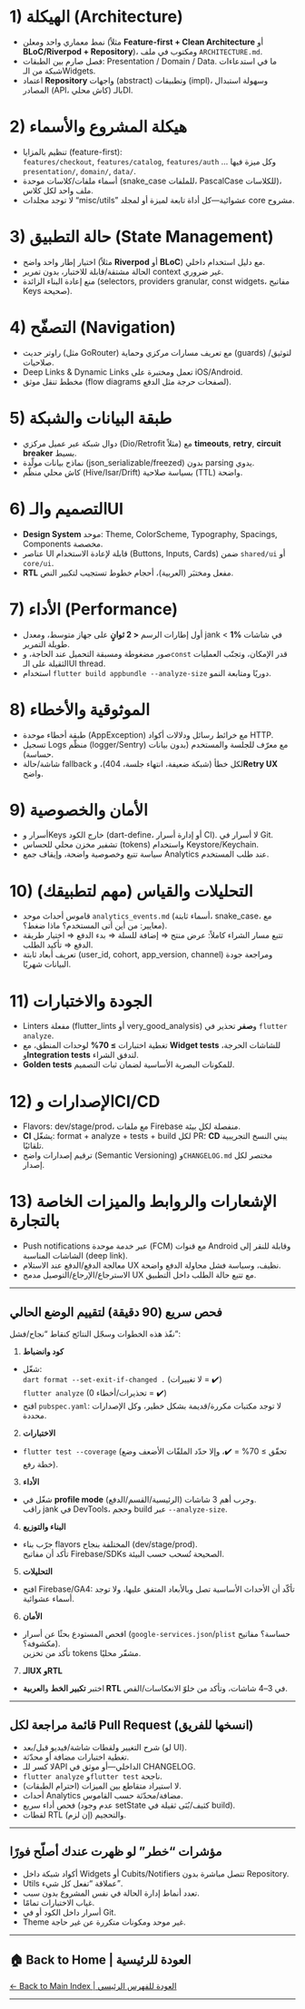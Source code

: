 # **1\) الهيكلة (Architecture)**

*  نمط معماري واحد ومعلن (مثلاً **Feature-first \+ Clean Architecture** أو **BLoC/Riverpod \+ Repository**)، ومكتوب في ملف `ARCHITECTURE.md`.  
*  فصل صارم بين الطبقات: Presentation / Domain / Data. ما في استدعاءات شبكة من الـWidgets.  
*  اعتماد **Repository** واجهات (abstract) وتطبيقات (impl)، وسهولة استبدال المصادر (API، كاش محلي) بالـDI.

# **2\) هيكلة المشروع والأسماء**

*  تنظيم بالمزايا (feature-first):  
  `features/checkout`, `features/catalog`, `features/auth` … وكل ميزة فيها `presentation/`, `domain/`, `data/`.  
*  أسماء ملفات/كلاسات موحدة (snake\_case للملفات، PascalCase للكلاسات)، ملف واحد لكل كلاس.  
*  لا توجد مجلدات “misc/utils” عشوائية—كل أداة تابعة لميزة أو لمجلد core مشروح.

# **3\) حالة التطبيق (State Management)**

*  اختيار إطار واحد واضح (مثلاً **Riverpod** أو **BLoC**) مع دليل استخدام داخلي.  
*  الحالة مشتقة/قابلة للاختبار، بدون تمرير context غير ضروري.  
*  منع إعادة البناء الزائدة (selectors, providers granular, const widgets، مفاتيح Keys صحيحة).

# **4\) التصفّح (Navigation)**

*  راوتر حديث (مثل GoRouter) مع تعريف مسارات مركزي وحماية (guards) لتوثيق/صلاحيات.  
*  Deep Links & Dynamic Links تعمل ومختبرة على iOS/Android.  
*  مخطط تنقل موثق (flow diagrams لصفحات حرجة مثل الدفع).

# **5\) طبقة البيانات والشبكة**

*  دوال شبكة عبر عميل مركزي (Dio/Retrofit مثلاً) مع **timeouts**, **retry**, **circuit breaker** بسيط.  
*  نماذج بيانات مولّدة (json\_serializable/freezed) بدون parsing يدوي.  
*  كاش محلي منظّم (Hive/Isar/Drift) بسياسة صلاحية (TTL) واضحة.

# **6\) التصميم والـUI**

*  **Design System** موحد: Theme, ColorScheme, Typography, Spacings, Components مخصصة.  
*  عناصر UI قابلة لإعادة الاستخدام (Buttons, Inputs, Cards) ضمن `shared/ui` أو `core/ui`.  
*  **RTL** مفعل ومختبَر (العربية)، أحجام خطوط تستجيب لتكبير النص.

# **7\) الأداء (Performance)**

*  أول إطارات الرسم **\< 2 ثوانٍ** على جهاز متوسط، ومعدل jank \< **1%** في شاشات طويلة التمرير.  
*  صور مضغوطة ومسبقة التحميل عند الحاجة، و`const` قدر الإمكان، وتجنّب العمليات الثقيلة على الـUI thread.  
*  استخدام `flutter build appbundle --analyze-size` دوريًا ومتابعة النمو.

# **8\) الموثوقية والأخطاء**

*  طبقة أخطاء موحدة (AppException) مع خرائط رسائل ودلالات أكواد HTTP.  
*  تسجيل Logs منظّم (logger/Sentry) مع معرّف للجلسة والمستخدم (بدون بيانات حساسة).  
*  شاشة/حالة fallback لكل خطأ (شبكة ضعيفة، انتهاء جلسة، 404)، و**Retry UX** واضح.

# **9\) الأمان والخصوصية**

*  أسرار وKeys خارج الكود (dart-define، أو إدارة أسرار CI). لا أسرار في Git.  
*  تشفير مخزن محلي للحساس (tokens) واستخدام Keystore/Keychain.  
*  سياسة تتبع وخصوصية واضحة، وإيقاف جمع Analytics عند طلب المستخدم.

# **10\) التحليلات والقياس (مهم لتطبيقك)**

*  قاموس أحداث موحد `analytics_events.md` (أسماء ثابتة، snake\_case، مع معايير: من أين أتى المستخدم؟ ماذا ضغط؟).  
*  تتبع مسار الشراء كاملاً: عرض منتج ⇒ إضافة للسلة ⇒ بدء الدفع ⇒ اختيار طريقة الدفع ⇒ تأكيد الطلب.  
*  تعريف أبعاد ثابتة (user\_id, cohort, app\_version, channel) ومراجعة جودة البيانات شهريًا.

# **11\) الجودة والاختبارات**

*  Linters مفعلة (flutter\_lints أو very\_good\_analysis) و**صفر** تحذير في `flutter analyze`.  
*  تغطية اختبارات **≥ 70%** لوحدات المنطق، مع **Widget tests** للشاشات الحرجة، و**Integration tests** لتدفق الشراء.  
*  **Golden tests** للمكونات البصرية الأساسية لضمان ثبات التصميم.

# **12\) الإصدارات وCI/CD**

*  Flavors: dev/stage/prod، مع ملفات Firebase منفصلة لكل بيئة.  
*  **CI** يشغّل: format \+ analyze \+ tests \+ build لكل PR؛ **CD** يبني النسخ التجريبية تلقائيًا.  
*  ترقيم إصدارات واضح (Semantic Versioning) و`CHANGELOG.md` مختصر لكل إصدار.

# **13\) الإشعارات والروابط والميزات الخاصة بالتجارة**

*  Push notifications عبر خدمة موحدة (FCM) مع قنوات Android وقابلة للنقر إلى الشاشات المناسبة (deep link).  
*  معالجة الدفع/الدفع عند الاستلام UX نظيف، وسياسة فشل محاولة الدفع واضحة.  
*  الاسترجاع/الإرجاع/التوصيل مدمج UX مع تتبع حالة الطلب داخل التطبيق.

---

## **فحص سريع (90 دقيقة) لتقييم الوضع الحالي**

نفّذ هذه الخطوات وسجّل النتائج كنقاط “نجاح/فشل”:

1. **كود وانضباط**  
* شغّل:  
  `dart format --set-exit-if-changed .` (لا تغييرات \= ✔️)  
  `flutter analyze` (0 تحذيرات/أخطاء \= ✔️)  
* افتح `pubspec.yaml`: لا توجد مكتبات مكررة/قديمة بشكل خطير، وكل الإصدارات محددة.  
2. **الاختبارات**  
* `flutter test --coverage` (تحقّق ≥ 70% \= ✔️، وإلا حدّد الملفّات الأضعف وضع خطة رفع).  
3. **الأداء**  
* شغّل في **profile mode** وجرب أهم 3 شاشات (الرئيسية/القسم/الدفع).  
  راقب jank في DevTools، وحجم build عبر `--analyze-size`.  
4. **البناء والتوزيع**  
* جرّب بناء flavors المختلفة بنجاح (dev/stage/prod).  
  تأكد أن مفاتيح Firebase/SDKs الصحيحة تُسحب حسب البيئة.  
5. **التحليلات**  
* افتح Firebase/GA4: تأكّد أن الأحداث الأساسية تصل وبالأبعاد المتفق عليها، ولا توجد أسماء عشوائية.  
6. **الأمان**  
* افحص المستودع بحثًا عن أسرار (`google-services.json`/`plist` حساسة؟ مفاتيح مكشوفة؟).  
  تأكد من تخزين tokens مشفّر محليًا.  
7. **الـUX وRTL**  
* اختبر **تكبير الخط** و**العربية RTL** في 3–4 شاشات، وتأكد من خلوّ الانعكاسات/القص.

---

## **قائمة مراجعة لكل Pull Request (انسخها للفريق)**

*  شرح التغيير ولقطات شاشة/فيديو قبل/بعد (لو UI).  
*  تغطية اختبارات مضافة أو محدّثة.  
*  لا كسر للـAPI الداخلي—أو موثق في CHANGELOG.  
*  `flutter analyze` و`flutter test` ناجحة.  
*  لا استيراد متقاطع بين الميزات (احترام الطبقات).  
*  أحداث Analytics مضافة/محدّثة حسب القاموس.  
*  فحص أداء سريع (عدم وجود setState كثيف/بُنَى ثقيلة في build).  
*  لقطات RTL والتحجيم (إن لزم).

---

## **مؤشرات “خطر” لو ظهرت عندك أصلّح فورًا**

* أكواد شبكة داخل Widgets أو Cubits/Notifiers تتصل مباشرة بدون Repository.  
* Utils عملاقة “تفعل كل شيء”.  
* تعدد أنماط إدارة الحالة في نفس المشروع بدون سبب.  
* غياب الاختبارات تمامًا.  
* أسرار داخل الكود أو في Git.  
* Theme غير موحد ومكونات متكررة عن غير حاجة.


---

## 🏠 **Back to Home | العودة للرئيسية**

[← Back to Main Index | العودة للفهرس الرئيسي](../../../index.html)

---
